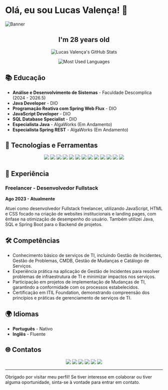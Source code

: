 # Olá, eu sou Lucas Valença! 👋

![Banner](https://via.placeholder.com/800x200.png?text=Bem+Vindo+ao+Meu+Perfil)

<h2 align="center">I'm 28 years old</h2>

<p align="center">
  <img src="https://github-readme-stats.vercel.app/api?username=valencinha&show_icons=true&theme=radical" alt="Lucas Valença's GitHub Stats">
</p>

<p align="center">
  <img src="https://github-readme-stats.vercel.app/api/top-langs/?username=valencinha&layout=compact&theme=radical" alt="Most Used Languages">
</p>

## 📚 Educação

- **Análise e Desenvolvimento de Sistemas** - Faculdade Descomplica (2024 - 2026.5)
- **Java Developer** - DIO
- **Programação Reativa com Spring Web Flux** - DIO
- **JavaScript Developer** - DIO
- **SQL Database Specialist** - DIO
- **Especialista Java** - AlgaWorks (Em Andamento)
- **Especialista Spring REST** - AlgaWorks (Em Andamento)

## 🚀 Tecnologias e Ferramentas

<p align="center">
  <img src="https://img.shields.io/badge/JavaScript-F7DF1E?style=for-the-badge&logo=javascript&logoColor=black">
  <img src="https://img.shields.io/badge/HTML-E34F26?style=for-the-badge&logo=html5&logoColor=white">
  <img src="https://img.shields.io/badge/CSS-1572B6?style=for-the-badge&logo=css3&logoColor=white">
  <img src="https://img.shields.io/badge/React-61DAFB?style=for-the-badge&logo=react&logoColor=black">
  <img src="https://img.shields.io/badge/Java-007396?style=for-the-badge&logo=java&logoColor=white">
  <img src="https://img.shields.io/badge/Spring_Boot-6DB33F?style=for-the-badge&logo=spring-boot&logoColor=white">
  <img src="https://img.shields.io/badge/SQL-4479A1?style=for-the-badge&logo=postgresql&logoColor=white">
  <img src="https://img.shields.io/badge/Git-F05032?style=for-the-badge&logo=git&logoColor=white">
  <img src="https://img.shields.io/badge/GitHub-181717?style=for-the-badge&logo=github&logoColor=white">
  <img src="https://img.shields.io/badge/Microsoft_365-D83B01?style=for-the-badge&logo=microsoft-office&logoColor=white">
  <img src="https://img.shields.io/badge/PowerApps-742774?style=for-the-badge&logo=microsoft-powerapps&logoColor=white">
  <img src="https://img.shields.io/badge/Microsoft_PowerPoint-B7472A?style=for-the-badge&logo=microsoft-powerpoint&logoColor=white">
  <img src="https://img.shields.io/badge/Microsoft_Excel-217346?style=for-the-badge&logo=microsoft-excel&logoColor=white">
</p>

## 💼 Experiência

### Freelancer - Desenvolvedor Fullstack
**Ago 2023 - Atualmente**

Atuei como desenvolvedor Fullstack freelancer, utilizando JavaScript, HTML e CSS focado na criação de websites institucionais e landing pages, com ênfase na otimização de desempenho do usuário. Também utilizei Java, SQL e Spring Boot para o Backend de projetos.

## 🛠️ Competências

- Conhecimento básico de serviços de TI, incluindo Gestão de Incidentes, Gestão de Problemas, CMDB, Gestão de Mudanças e Catálogo de Serviços.
- Experiência prática na aplicação de Gestão de Incidentes para resolver problemas de infraestrutura de TI e minimizar impactos nos serviços.
- Participação em projetos de implementação de Mudanças de TI, garantindo a conformidade com os processos estabelecidos.
- Certificação em ITIL Foundation, demonstrando compreensão dos princípios e práticas de gerenciamento de serviços de TI.

## 🌍 Idiomas

- **Português** - Nativo
- **Inglês** - Fluente

## 🌐 Contatos

<p align="center">
  <a href="https://github.com/valencinha"><img src="https://img.shields.io/badge/GitHub-181717?style=for-the-badge&logo=github&logoColor=white"></a>
  <a href="https://linkedin.com/in/valencinha"><img src="https://img.shields.io/badge/LinkedIn-0A66C2?style=for-the-badge&logo=linkedin&logoColor=white"></a>
  <a href="mailto:valencalucas1@hotmail.com"><img src="https://img.shields.io/badge/Email-D14836?style=for-the-badge&logo=gmail&logoColor=white"></a>
  <a href="https://valencinha.github.io/portfolio/"><img src="https://img.shields.io/badge/Portfólio-000000?style=for-the-badge&logo=githubpages&logoColor=white"></a>
  <a href="https://instagram.com/"><img src="https://img.shields.io/badge/Instagram-E4405F?style=for-the-badge&logo=instagram&logoColor=white"></a>
  <a href="https://youtube.com/"><img src="https://img.shields.io/badge/YouTube-FF0000?style=for-the-badge&logo=youtube&logoColor=white"></a>
</p>

---

Obrigado por visitar meu perfil! Se tiver interesse em colaborar ou tiver alguma oportunidade, sinta-se à vontade para entrar em contato.
